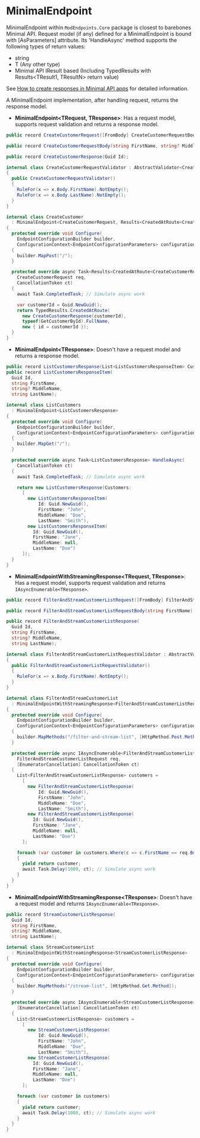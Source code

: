 # MinimalEndpoint

MinimalEndpoint within `ModEndpoints.Core` package is closest to barebones Minimal API. Request model (if any) defined for a MinimalEndpoint is bound with [AsParameters] attribute. Its 'HandleAsync' method supports the following types of return values:

- string
- T (Any other type)
- Minimal API IResult based (Including TypedResults with Results<TResult1, TResultN> return value)

See [How to create responses in Minimal API apps](https://learn.microsoft.com/en-us/aspnet/core/fundamentals/minimal-apis/responses?view=aspnetcore-8.0) for detailed information.

A MinimalEndpoint implementation, after handling request, returns the response model.

- **MinimalEndpoint&lt;TRequest, TResponse&gt;**: Has a request model, supports request validation and returns a response model.
``` csharp
public record CreateCustomerRequest([FromBody] CreateCustomerRequestBody Body);

public record CreateCustomerRequestBody(string FirstName, string? MiddleName, string LastName);

public record CreateCustomerResponse(Guid Id);

internal class CreateCustomerRequestValidator : AbstractValidator<CreateCustomerRequest>
{
  public CreateCustomerRequestValidator()
  {
    RuleFor(x => x.Body.FirstName).NotEmpty();
    RuleFor(x => x.Body.LastName).NotEmpty();
  }
}

internal class CreateCustomer
  : MinimalEndpoint<CreateCustomerRequest, Results<CreatedAtRoute<CreateCustomerResponse>, ValidationProblem, ProblemHttpResult>>
{
  protected override void Configure(
    EndpointConfigurationBuilder builder,
    ConfigurationContext<EndpointConfigurationParameters> configurationContext)
  {
    builder.MapPost("/");
  }

  protected override async Task<Results<CreatedAtRoute<CreateCustomerResponse>, ValidationProblem, ProblemHttpResult>> HandleAsync(
    CreateCustomerRequest req,
    CancellationToken ct)
  {
    await Task.CompletedTask; // Simulate async work

    var customerId = Guid.NewGuid();
    return TypedResults.CreatedAtRoute(
      new CreateCustomerResponse(customerId),
      typeof(GetCustomerById).FullName,
      new { id = customerId });
  }
}
```

- **MinimalEndpoint&lt;TResponse&gt;**: Doesn't have a request model and returns a response model.
``` csharp
public record ListCustomersResponse(List<ListCustomersResponseItem> Customers);
public record ListCustomersResponseItem(
  Guid Id,
  string FirstName,
  string? MiddleName,
  string LastName);

internal class ListCustomers
  : MinimalEndpoint<ListCustomersResponse>
{
  protected override void Configure(
    EndpointConfigurationBuilder builder,
    ConfigurationContext<EndpointConfigurationParameters> configurationContext)
  {
    builder.MapGet("/");
  }

  protected override async Task<ListCustomersResponse> HandleAsync(
    CancellationToken ct)
  {
    await Task.CompletedTask; // Simulate async work

    return new ListCustomersResponse(Customers:
      [
        new ListCustomersResponseItem(
            Id: Guid.NewGuid(),
            FirstName: "John",
            MiddleName: "Doe",
            LastName: "Smith"),
        new ListCustomersResponseItem(
          Id: Guid.NewGuid(),
          FirstName: "Jane",
          MiddleName: null,
          LastName: "Doe")
      ]);
  }
}
```

- **MinimalEndpointWithStreamingResponse&lt;TRequest, TResponse&gt;**: Has a request model, supports request validation and returns `IAsyncEnumerable<TResponse>`.
``` csharp
public record FilterAndStreamCustomerListRequest([FromBody] FilterAndStreamCustomerListRequestBody Body);

public record FilterAndStreamCustomerListRequestBody(string FirstName);

public record FilterAndStreamCustomerListResponse(
  Guid Id,
  string FirstName,
  string? MiddleName,
  string LastName);

internal class FilterAndStreamCustomerListRequestValidator : AbstractValidator<FilterAndStreamCustomerListRequest>
{
  public FilterAndStreamCustomerListRequestValidator()
  {
    RuleFor(x => x.Body.FirstName).NotEmpty();
  }
}

internal class FilterAndStreamCustomerList
  : MinimalEndpointWithStreamingResponse<FilterAndStreamCustomerListRequest, FilterAndStreamCustomerListResponse>
{
  protected override void Configure(
    EndpointConfigurationBuilder builder,
    ConfigurationContext<EndpointConfigurationParameters> configurationContext)
  {
    builder.MapMethods("/filter-and-stream-list", [HttpMethod.Post.Method]);
  }

  protected override async IAsyncEnumerable<FilterAndStreamCustomerListResponse> HandleAsync(
    FilterAndStreamCustomerListRequest req,
    [EnumeratorCancellation] CancellationToken ct)
  {
    List<FilterAndStreamCustomerListResponse> customers =
      [
        new FilterAndStreamCustomerListResponse(
            Id: Guid.NewGuid(),
            FirstName: "John",
            MiddleName: "Doe",
            LastName: "Smith"),
        new FilterAndStreamCustomerListResponse(
          Id: Guid.NewGuid(),
          FirstName: "Jane",
          MiddleName: null,
          LastName: "Doe")
      ];

    foreach (var customer in customers.Where(c => c.FirstName == req.Body.FirstName))
    {
      yield return customer;
      await Task.Delay(1000, ct); // Simulate async work
    }
  }
}
```

- **MinimalEndpointWithStreamingResponse&lt;TResponse&gt;**: Doesn't have a request model and returns `IAsyncEnumerable<TResponse>`.
``` csharp
public record StreamCustomerListResponse(
  Guid Id,
  string FirstName,
  string? MiddleName,
  string LastName);

internal class StreamCustomerList
  : MinimalEndpointWithStreamingResponse<StreamCustomerListResponse>
{
  protected override void Configure(
    EndpointConfigurationBuilder builder,
    ConfigurationContext<EndpointConfigurationParameters> configurationContext)
  {
    builder.MapMethods("/stream-list", [HttpMethod.Get.Method]);
  }

  protected override async IAsyncEnumerable<StreamCustomerListResponse> HandleAsync(
    [EnumeratorCancellation] CancellationToken ct)
  {
    List<StreamCustomerListResponse> customers =
      [
        new StreamCustomerListResponse(
            Id: Guid.NewGuid(),
            FirstName: "John",
            MiddleName: "Doe",
            LastName: "Smith"),
        new StreamCustomerListResponse(
          Id: Guid.NewGuid(),
          FirstName: "Jane",
          MiddleName: null,
          LastName: "Doe")
      ];

    foreach (var customer in customers)
    {
      yield return customer;
      await Task.Delay(1000, ct); // Simulate async work
    }
  }
}
```
